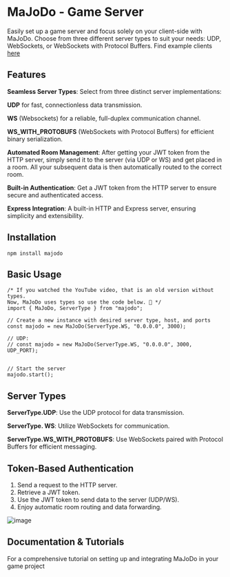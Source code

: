 
# MaJoDo - Game Server

Easily set up a game server and focus solely on your client-side with MaJoDo. Choose from three different server types to suit your needs: UDP, WebSockets, or WebSockets with Protocol Buffers.
Find example clients [here](https://github.com/Realman78/majodo-client-examples)

## Features

**Seamless Server Types**: Select from three distinct server implementations:
  
**UDP** for fast, connectionless data transmission.

**WS** (Websockets) for a reliable, full-duplex communication channel.

**WS_WITH_PROTOBUFS** (WebSockets with Protocol Buffers) for efficient binary serialization.

**Automated Room Management**: After getting your JWT token from the HTTP server, simply send it to the server (via UDP or WS) and get placed in a room. All your subsequent data is then automatically routed to the correct room.

  

**Built-in Authentication**: Get a JWT token from the HTTP server to ensure secure and authenticated access.

  

**Express Integration**: A built-in HTTP and Express server, ensuring simplicity and extensibility.

  

## Installation

    npm install majodo

  

## Basic Usage
    /* If you watched the YouTube video, that is an old version without types. 
    Now, MaJoDo uses types so use the code below. 🦞 */
    import { MaJoDo, ServerType } from "majodo";

    // Create a new instance with desired server type, host, and ports
    const majodo = new MaJoDo(ServerType.WS, "0.0.0.0", 3000);

    // UDP: 
    // const majodo = new MaJoDo(ServerType.WS, "0.0.0.0", 3000, UDP_PORT);

    
    // Start the server
    majodo.start();

  

## Server Types

**ServerType.UDP**: Use the UDP protocol for data transmission.

**ServerType. WS**: Utilize WebSockets for communication.

**ServerType.WS_WITH_PROTOBUFS**: Use WebSockets paired with Protocol Buffers for efficient messaging.

  

## Token-Based Authentication

 1. Send a request to the HTTP server.
 2. Retrieve a JWT token.
 3. Use the JWT token to send data to the server (UDP/WS).
 4. Enjoy automatic room routing and data forwarding.

![image](https://github.com/Realman78/MaJoDo/assets/42566748/700f8e48-6f7c-446f-b735-1b5400aef973)

  
## Documentation & Tutorials

For a comprehensive tutorial on setting up and integrating MaJoDo in your game project
